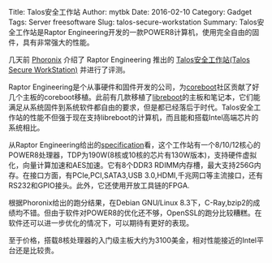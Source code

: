 Title: Talos安全工作站
Author: mytbk
Date: 2016-02-10
Category: Gadget
Tags: Server freesoftware
Slug: talos-secure-workstation
Summary: Talos安全工作站是Raptor Engineering开发的一款POWER8计算机，使用完全自由的固件，具有非常强大的性能。

几天前 [Phoronix](http://phoronix.com/vr.php?view=22801) 介绍了 Raptor Engineering 推出的 [Talos安全工作站(Talos Secure WorkStation)](https://raptorengineeringinc.com/TALOS/prerelease_info.php) 并进行了评测。

Raptor Engineering是个从事硬件和固件开发的公司，为[coreboot](https://www.coreboot.org/)社区贡献了好几个主板的coreboot移植。此前有几款移植了[libreboot](https://libreboot.org/)的主板和笔记本，它们能满足从系统固件到系统软件都自由的要求，但是都已经落后于时代。Talos安全工作站的性能不但强于现在支持libreboot的计算机，而且能和搭载Intel高端芯片的系统相比。

从Raptor Engineering给出的[specification](https://raptorengineeringinc.com/TALOS/prerelease_specs.php)看，这个工作站有一个8/10/12核心的POWER8处理器，TDP为190W(8核或10核的芯片有130W版本)，支持硬件虚拟化，向量计算加速和AES加速。它有8个DDR3 RDIMM内存槽，最大支持256G内存。在接口方面，有PCIe,PCI,SATA3,USB 3.0,HDMI,千兆网口等主流接口，还有RS232和GPIO接头。此外，它还使用开放工具链的FPGA.

根据Phoronix给出的跑分结果，在Debian GNU/Linux 8.3下，C-Ray,bzip2的成绩均不错。但由于软件对POWER8的优化还不够，OpenSSL的跑分比较糟糕。在软件还可以进一步优化的情况下，可以期待有更好的表现。

至于价格，搭载8核处理器的入门级主板大约为3100美金，相对性能接近的Intel平台还是比较贵。
